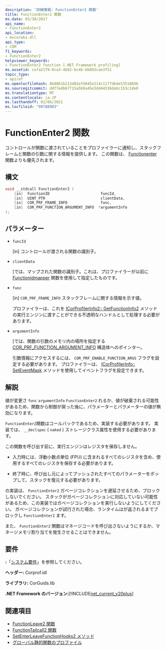 ```yaml
---
description: '詳細情報: FunctionEnter2 関数'
title: FunctionEnter2 関数
ms.date: 03/30/2017
api_name:
- FunctionEnter2
api_location:
- mscorwks.dll
api_type:
- COM
f1_keywords:
- FunctionEnter2
helpviewer_keywords:
- FunctionEnter2 function [.NET Framework profiling]
ms.assetid: ce7a21f9-0ca3-4b92-bc4b-bb803cae3f51
topic_type:
- apiref
ms.openlocfilehash: 8b8061b213d02efd845e214c1177db4e5351869b
ms.sourcegitcommit: ddf7edb67715a5b9a45e3dd44536dabc153c1de0
ms.translationtype: MT
ms.contentlocale: ja-JP
ms.lasthandoff: 02/06/2021
ms.locfileid: "99788983"
---
```

# <a name="functionenter2-function"></a>FunctionEnter2 関数

コントロールが関数に渡されていることをプロファイラーに通知し、スタックフレームと関数の引数に関する情報を提供します。 この関数は、 [Functionenter](functionenter-function.md) 関数よりも優先されます。  
  
## <a name="syntax"></a>構文  
  
```cpp  
void __stdcall FunctionEnter2 (  
    [in]  FunctionID                       funcId,
    [in]  UINT_PTR                         clientData,
    [in]  COR_PRF_FRAME_INFO               func,
    [in]  COR_PRF_FUNCTION_ARGUMENT_INFO  *argumentInfo  
);  
```  
  
## <a name="parameters"></a>パラメーター

- `funcId`

  \[in] コントロールが渡される関数の識別子。

- `clientData`

  \[では、マップされた関数の識別子。これは、プロファイラーが以前に [Functionidmapper](functionidmapper-function.md) 関数を使用して指定したものです。
  
- `func`

  \[in] `COR_PRF_FRAME_INFO` スタックフレームに関する情報を示す値。
  
  プロファイラーは、これを [ICorProfilerInfo2:: GetFunctionInfo2](icorprofilerinfo2-getfunctioninfo2-method.md) メソッドの実行エンジンに渡すことができる不透明なハンドルとして処理する必要があります。  
  
- `argumentInfo`

  \[では、関数の引数のメモリ内の場所を指定する [COR_PRF_FUNCTION_ARGUMENT_INFO](cor-prf-function-argument-info-structure.md) 構造体へのポインター。

  引数情報にアクセスするには、 `COR_PRF_ENABLE_FUNCTION_ARGS` フラグを設定する必要があります。 プロファイラーは、 [ICorProfilerInfo:: SetEventMask](icorprofilerinfo-seteventmask-method.md) メソッドを使用してイベントフラグを設定できます。

## <a name="remarks"></a>解説  

 値が変更さ `func` `argumentInfo` `FunctionEnter2` れるか、値が破棄される可能性があるため、関数から制御が戻った後に、パラメーターとパラメーターの値が無効になります。  
  
 `FunctionEnter2`関数はコールバックであるため、実装する必要があります。 実装では、 `__declspec` ( `naked` ) ストレージクラス属性を使用する必要があります。  
  
 この関数を呼び出す前に、実行エンジンはレジスタを保存しません。  
  
- 入力時には、浮動小数点単位 (FPU) に含まれるすべてのレジスタを含め、使用するすべてのレジスタを保存する必要があります。  
  
- 終了時に、呼び出し元によってプッシュされたすべてのパラメーターをポップして、スタックを復元する必要があります。  
  
 の実装は、 `FunctionEnter2` ガベージコレクションを遅延させるため、ブロックしないでください。 スタックがガベージコレクションに対応していない可能性があるため、この実装ではガベージコレクションを実行しないようにしてください。 ガベージコレクションが試行された場合、ランタイムはが返されるまでブロックし `FunctionEnter2` ます。  
  
 また、 `FunctionEnter2` 関数はマネージコードを呼び出さないようにするか、マネージメモリ割り当てを発生させることはできません。  
  
## <a name="requirements"></a>要件  

 **:**「[システム要件](../../get-started/system-requirements.md)」を参照してください。  
  
 **ヘッダー:** Corprof.idl  
  
 **ライブラリ:** CorGuids.lib  
  
 **.NET Framework のバージョン:**[!INCLUDE[net_current_v20plus](../../../../includes/net-current-v20plus-md.md)]  
  
## <a name="see-also"></a>関連項目

- [FunctionLeave2 関数](functionleave2-function.md)
- [FunctionTailcall2 関数](functiontailcall2-function.md)
- [SetEnterLeaveFunctionHooks2 メソッド](icorprofilerinfo2-setenterleavefunctionhooks2-method.md)
- [グローバル静的関数のプロファイル](profiling-global-static-functions.md)
